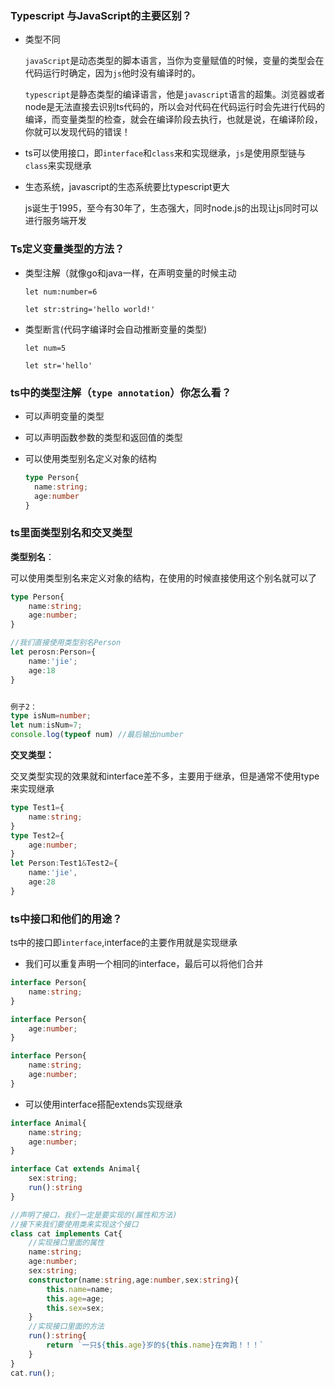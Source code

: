 ### Typescript 与JavaScript的主要区别？

- 类型不同

  `javaScript`是动态类型的脚本语言，当你为变量赋值的时候，变量的类型会在代码运行时确定，因为`js`他时没有编译时的。

  `typescript`是静态类型的编译语言，他是`javascript`语言的超集。浏览器或者node是无法直接去识别ts代码的，所以会对代码在代码运行时会先进行代码的编译，而变量类型的检查，就会在编译阶段去执行，也就是说，在编译阶段，你就可以发现代码的错误！

- ts可以使用接口，即`interface`和`class`来和实现继承，`js`是使用原型链与`class`来实现继承

- 生态系统，javascript的生态系统要比typescript更大

  js诞生于1995，至今有30年了，生态强大，同时node.js的出现让js同时可以进行服务端开发

### Ts定义变量类型的方法？

- 类型注解（就像go和java一样，在声明变量的时候主动

  `let num:number=6`

  `let str:string='hello world!'`

- 类型断言(代码字编译时会自动推断变量的类型)

  `let num=5`

  `let str='hello'`

### ts中的类型注解（`type annotation`）你怎么看？

- 可以声明变量的类型

- 可以声明函数参数的类型和返回值的类型

- 可以使用类型别名定义对象的结构

  ```typescript
  type Person{
  	name:string;
  	age:number
  }
  ```

### ts里面类型别名和交叉类型

**类型别名**：

可以使用类型别名来定义对象的结构，在使用的时候直接使用这个别名就可以了

```typescript
type Person{
	name:string;
	age:number;
}

//我们直接使用类型别名Person
let perosn:Person={
    name:'jie';
    age:18
}


例子2：
type isNum=number;
let num:isNum=7;
console.log(typeof num) //最后输出number
```

**交叉类型：**

交叉类型实现的效果就和interface差不多，主要用于继承，但是通常不使用type来实现继承

```typescript
type Test1={
	name:string;
}
type Test2={
	age:number;
}
let Person:Test1&Test2={
    name:'jie',
    age:28
}
```

### ts中接口和他们的用途？

ts中的接口即`interface`,interface的主要作用就是实现继承

- 我们可以重复声明一个相同的interface，最后可以将他们合并

```typescript
interface Person{
    name:string;
}

interface Person{
    age:number;
}

interface Person{
    name:string;
    age:number;
}
```

- 可以使用interface搭配extends实现继承

```typescript
interface Animal{
    name:string;
    age:number;
}

interface Cat extends Animal{
    sex:string;
    run():string
}

//声明了接口，我们一定是要实现的(属性和方法)
//接下来我们要使用类来实现这个接口
class cat implements Cat{
    //实现接口里面的属性
    name:string;
    age:number;
    sex:string;
    constructor(name:string,age:number,sex:string){
        this.name=name;
        this.age=age;
        this.sex=sex;
    }
    //实现接口里面的方法
    run():string{
        return `一只${this.age}岁的${this.name}在奔跑！！！`
    }
}
cat.run();
```

